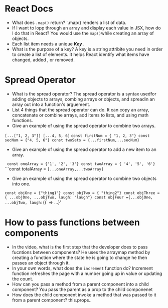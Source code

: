 # React Docs
- What does `.map()` return? `.map() renders a list of data.
- If I want to lopp through an array and display each value in JSX, how do I do that in React?  You would use the `map()`while creating an array of objects. 
- Each list item needs a unique **_Key_** .
- What is the purpose of a key? A key is a string attribite you need in order to create a list of elements.  It helps React identify what items have changed, added , or removed. 

# Spread Operator

- What is the spread operator? The spread operator is a syntax usedfor adding objects to arrays, combing arrays or objects, and spreadin an array out into a function's arguement.
- List 4 things that the spread operator can do. It can copy an array, concatenate or combine arrays, add items to lists, and using math functions.
- Give an example of using the spread operator to combine two arrays.

``[...["1, 2, 3"]]
[...4, 5, 6]``
``const firstNum = { "1, 2, 3"}
const secNum = {"4, 5, 6"}
const twoSets = {...firstNum,...secNum}``

- Give an example of using the spread operator to add a new item to an array.

`` const oneArray = {'1', '2', '3'}
  const twoArray = { '4', '5', '6'}``
  ```const totalArray = ````[...oneArray,...twoArray]````

- Give an example of using the spread operator to combine two objects into one.

` const objOne = {"thing1"}
 const objTwo = { "thing2"}
 const objThree = { ...objOne, ...objTwo, laugh: "laugh"}
 const objFour ={...objOne, ...objTwo, laugh: `()` => ...}'

# How to pass functions between components

- In the video, what is the first step that the developer does to pass fucntions between components?
He uses the arraymap method  by creating a function where the state he is going to change he then passes an object through it.  
- In your own words, what does the `increment` function do?
Increment function refreshes the page with a number going up in value or updating the count.
- How can you pass a method from a parent component into a child component? You pass the parent as a prop to the child componenet
- How does the child component invoke a method that was passed to it from a parent component?
this.props..